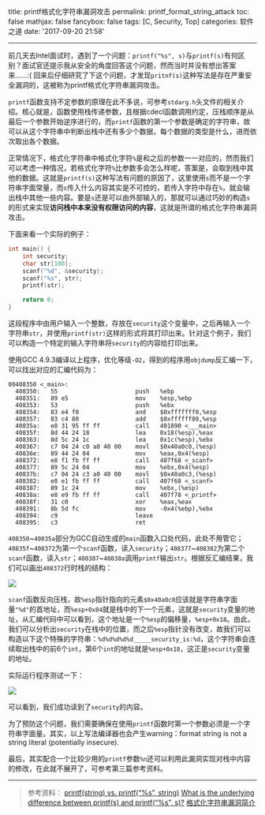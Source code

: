 title: printf格式化字符串漏洞攻击
permalink: printf_format_string_attack
toc: false
mathjax: false
fancybox: false
tags: [C,  Security, Top]
categories: 软件之道
date: '2017-09-20 21:58'

---

前几天去Intel面试时，遇到了一个问题：`printf("%s", s)`与`printf(s)`有何区别？面试官还提示我从安全的角度回答这个问题，然而当时并没有想出答案来……:( 回来后仔细研究了下这个问题，才发现`pritnf(s)`这种写法是存在严重安全漏洞的，这被称为printf格式化字符串漏洞攻击。

<!--more-->

`printf`函数支持不定参数的原理在此不多说，可参考`stdarg.h`头文件的相关介绍。核心就是，函数使用栈传递参数，且根据cdecl函数调用约定，压栈顺序是从最后一个参数开始逆序进行的，而`printf`函数的第一个参数是确定的字符串，故可以从这个字符串中判断出栈中还有多少个数据，每个数据的类型是什么，进而依次取出各个数据。

正常情况下，格式化字符串中格式化字符`%`是和之后的参数一一对应的，然而我们可以考虑一种情况，若格式化字符`%`比参数多会怎么样呢，答案是，会取到栈中其他的数据。这就是`printf(s)`这种写法有问题的原因了，这里使用`s`而不是一个字符串字面常量，而`s`传入什么内容其实是不可控的，若传入字符中存在`%`，就会输出栈中其他一些内容。要是`s`还是可以由外部输入的，那就可以通过巧妙的构造`s`的形式来实现**访问栈中本来没有权限访问的内容**，这就是所谓的格式化字符串漏洞攻击。

下面来看一个实际的例子：

```c
int main() {
	int security;
	char str[100];
	scanf("%d", &security);
	scanf("%s", str);
	printf(str);

	return 0;
}
```

这段程序中由用户输入一个整数，存放在`security`这个变量中，之后再输入一个字符串`str`，并使用`printf(str)`这样的形式将其打印出来。针对这个例子，我们可以构造一个特定的输入字符串将`security`的内容给打印出来。

使用GCC 4.9.3编译以上程序，优化等级`-O2`，得到的程序用`objdump`反汇编一下，可以找出对应的汇编代码为：

```x86asm
00408350 <_main>:
  408350:	55                   	push   %ebp
  408351:	89 e5                	mov    %esp,%ebp
  408353:	53                   	push   %ebx
  408354:	83 e4 f0             	and    $0xfffffff0,%esp
  408357:	83 c4 80             	add    $0xffffff80,%esp
  40835a:	e8 31 95 ff ff       	call   401890 <___main>
  40835f:	8d 44 24 18          	lea    0x18(%esp),%eax
  408363:	8d 5c 24 1c          	lea    0x1c(%esp),%ebx
  408367:	c7 04 24 c0 a0 40 00 	movl   $0x40a0c0,(%esp)
  40836e:	89 44 24 04          	mov    %eax,0x4(%esp)
  408372:	e8 f1 fb ff ff       	call   407f68 <_scanf>
  408377:	89 5c 24 04          	mov    %ebx,0x4(%esp)
  40837b:	c7 04 24 c3 a0 40 00 	movl   $0x40a0c3,(%esp)
  408382:	e8 e1 fb ff ff       	call   407f68 <_scanf>
  408387:	89 1c 24             	mov    %ebx,(%esp)
  40838a:	e8 e9 fb ff ff       	call   407f78 <_printf>
  40838f:	31 c0                	xor    %eax,%eax
  408391:	8b 5d fc             	mov    -0x4(%ebp),%ebx
  408394:	c9                   	leave  
  408395:	c3                   	ret    
```

`408350`~`40835a`部分为GCC自动生成的`main`函数入口处代码，此处不用管它；`40835f`~`408372`为第一个`scanf`函数，读入`security`；`408377`~`408382`为第二个`scanf`函数，读入`str`；`408387`~`40838a`调用`printf`输出`str`。根据反汇编结果，我们可以画出`408372`行时栈的结构：

![](https://pic.gaomf.store/scanf_stack.svg)

`scanf`函数反向压栈，故`%esp`指针指向的元素`$0x40a0c0`应该就是字符串字面量`"%d"`的首地址，而`%esp+0x04`就是栈中的下一个元素，这就是`security`变量的地址，从汇编代码中可以看到，这个地址是一个`%esp`的偏移量，`%esp+0x18`。由此，我们可以分析出`security`在栈中的位置，而之后`%esp`指针没有改变，故我们可以构造以下这个特殊的字符串：`%d%d%d%d%d_____security_is:%d`，这个字符串会连续取出栈中的前6个`int`，第6个`int`的地址就是`%esp+0x18`，这正是`security`变量的地址。

实际运行程序测试一下：

![](https://pic.gaomf.store/20170920214800.png)

可以看到，我们成功读到了`security`的内容。

为了预防这个问题，我们需要确保在使用`printf`函数时第一个参数必须是一个字符串字面量。其实，以上写法编译器也会产生warning：format string is not a string literal (potentially insecure).

最后，其实配合一个比较少用的`printf`参数`%n`还可以利用此漏洞实现对栈中内容的修改，在此就不展开了，可参考第三篇参考资料。

----------

> 参考资料：
> [printf(string) vs. printf(“%s”, string)](https://stackoverflow.com/questions/13692044/printfstring-vs-printfs-string)
> [What is the underlying difference between printf(s) and printf(“%s”, s)?](https://stackoverflow.com/questions/39415536/what-is-the-underlying-difference-between-printfs-and-printfs-s)
> [格式化字符串漏洞简介](https://paper.seebug.org/papers/Archive/drops2/%E6%A0%BC%E5%BC%8F%E5%8C%96%E5%AD%97%E7%AC%A6%E4%B8%B2%E6%BC%8F%E6%B4%9E%E7%AE%80%E4%BB%8B.html)

